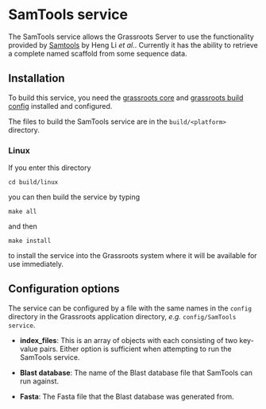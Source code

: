 # SamTools service

The SamTools service allows the Grassroots Server to use the functionality provided by [Samtools](http://www.htslib.org) by Heng Li *et al.*. 
Currently it has the ability to retrieve a complete named scaffold from some sequence data.

## Installation

To build this service, you need the [grassroots core](https://github.com/TGAC/grassroots-core) and [grassroots build config](https://github.com/TGAC/grassroots-build-config) installed and configured. 

The files to build the SamTools service are in the ```build/<platform>``` directory. 

### Linux

If you enter this directory 

```cd build/linux```

you can then build the service by typing

```make all```

and then 

```make install```

to install the service into the Grassroots system where it will be available for use immediately.


## Configuration options

The service can be configured by a file with the same names in the ```config``` directory in the Grassroots application directory, *e.g.* ```config/SamTools service```. 


* **index_files**: This is an array of objects with each consisting of two key-value pairs.
 Either option is sufficient when attempting to run the SamTools service.
 
 * **Blast database**: The name of the Blast database file that SamTools can run against.
 * **Fasta**: The Fasta file that the Blast database was generated from.

 